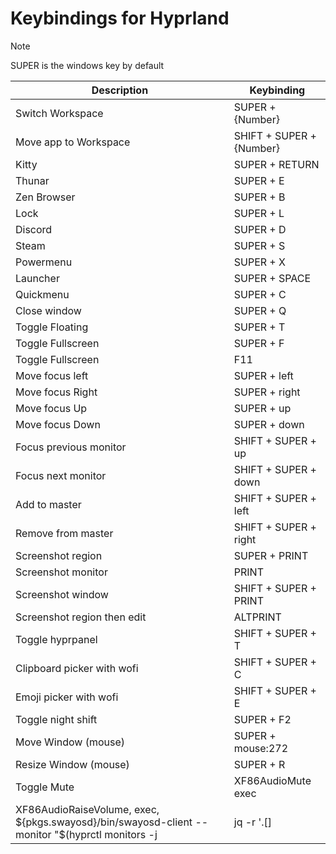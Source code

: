 [//]: # (This file is autogenerated)
# Keybindings for Hyprland

> [!NOTE]
> SUPER is the windows key by default

| Description | Keybinding |
| -- | -- |
| Switch Workspace | SUPER + {Number} |
| Move app to Workspace | SHIFT + SUPER + {Number} |
| Kitty | SUPER + RETURN |
| Thunar | SUPER + E |
| Zen Browser | SUPER + B |
| Lock | SUPER + L |
| Discord | SUPER + D |
| Steam | SUPER + S |
| Powermenu | SUPER + X |
| Launcher | SUPER + SPACE |
| Quickmenu | SUPER + C |
| Close window | SUPER + Q |
| Toggle Floating | SUPER + T |
| Toggle Fullscreen | SUPER + F |
| Toggle Fullscreen | F11 |
| Move focus left | SUPER + left |
| Move focus Right | SUPER + right |
| Move focus Up | SUPER + up |
| Move focus Down | SUPER + down |
| Focus previous monitor | SHIFT + SUPER + up |
| Focus next monitor | SHIFT + SUPER + down |
| Add to master | SHIFT + SUPER + left |
| Remove from master | SHIFT + SUPER + right |
| Screenshot region | SUPER + PRINT |
| Screenshot monitor | PRINT |
| Screenshot window | SHIFT + SUPER + PRINT |
| Screenshot region then edit | ALTPRINT |
| Toggle hyprpanel | SHIFT + SUPER + T |
| Clipboard picker with wofi | SHIFT + SUPER + C |
| Emoji picker with wofi | SHIFT + SUPER + E |
| Toggle night shift | SUPER + F2 |
| Move Window (mouse) | SUPER + mouse:272 |
| Resize Window (mouse) | SUPER + R |
| Toggle Mute | XF86AudioMute exec |
| XF86AudioRaiseVolume, exec, ${pkgs.swayosd}/bin/swayosd-client --monitor "$(hyprctl monitors -j | jq -r '.[] | select(.focused == true).name')" --output-volume raise'' | XF86AudioRaiseVolume exec |
